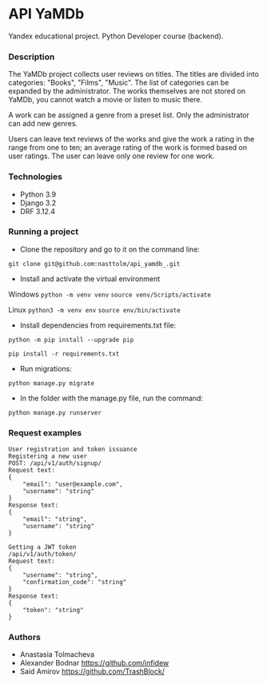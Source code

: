 # API YaMDb

Yandex educational project. Python Developer course (backend).

### Description
The YaMDb project collects user reviews on titles. The titles are divided into categories: "Books", "Films", "Music". The list of categories can be expanded by the administrator.
The works themselves are not stored on YaMDb, you cannot watch a movie or listen to music there. 

A work can be assigned a genre from a preset list. Only the administrator can add new genres.

Users can leave text reviews of the works and give the work a rating in the range from one to ten; an average rating of the work is formed based on user ratings. The user can leave only one review for one work.

### Technologies 
- Python 3.9
- Django 3.2
- DRF 3.12.4

### Running a project
- Clone the repository and go to it on the command line:

```git clone git@github.com:nasttolm/api_yamdb_.git```

- Install and activate the virtual environment

Windows
```python -m venv venv```
```source venv/Scripts/activate```

Linux
```python3 -m venv env```
```source env/bin/activate```

- Install dependencies from requirements.txt file:

```python -m pip install --upgrade pip```

```pip install -r requirements.txt```

- Run migrations:

```python manage.py migrate```

- In the folder with the manage.py file, run the command:

```python manage.py runserver```


### Request examples
```
User registration and token issuance
Registering a new user
POST: /api/v1/auth/signup/
Request text:
{
    "email": "user@example.com",
    "username": "string"
}
Response text:
{
    "email": "string",
    "username": "string"
}

Getting a JWT token
/api/v1/auth/token/
Request text:
{
    "username": "string",
    "confirmation_code": "string"
}
Response text:
{
    "token": "string"
}

```
### Authors
- Anastasia Tolmacheva
- Alexander Bodnar https://github.com/infidew
- Said Amirov https://github.com/TrashBlock/
